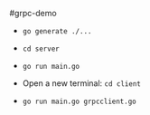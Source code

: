 #grpc-demo

* `go generate ./...`
* `cd server`
* `go run main.go`

* Open a new terminal: `cd client`
* `go run main.go grpcclient.go`